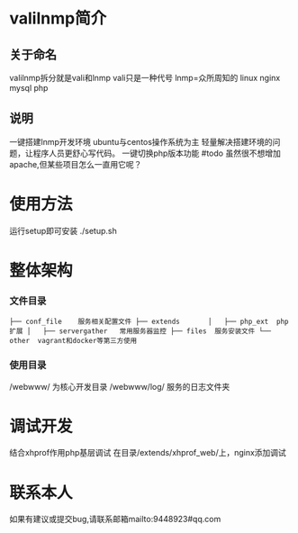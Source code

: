 # valilnmp简介
## 关于命名
valilnmp拆分就是vali和lnmp
vali只是一种代号
lnmp=众所周知的 linux nginx mysql php

## 说明
一键搭建lnmp开发环境
ubuntu与centos操作系统为主
轻量解决搭建环境的问题，让程序人员更舒心写代码。
一键切换php版本功能
#todo 虽然很不想增加apache,但某些项目怎么一直用它呢？

# 使用方法
运行setup即可安装
./setup.sh

# 整体架构
### 文件目录
`
├── conf_file    服务相关配置文件
├── extends      
│   ├── php_ext  php扩展
│   ├── servergather   常用服务器监控
├── files  服务安装文件
└── other  vagrant和docker等第三方使用
`

### 使用目录 
/webwww/   为核心开发目录
/webwww/log/  服务的日志文件夹

# 调试开发
结合xhprof作用php基层调试
在目录/extends/xhprof_web/上，nginx添加调试

# 联系本人
如果有建议或提交bug,请联系邮箱mailto:9448923#qq.com